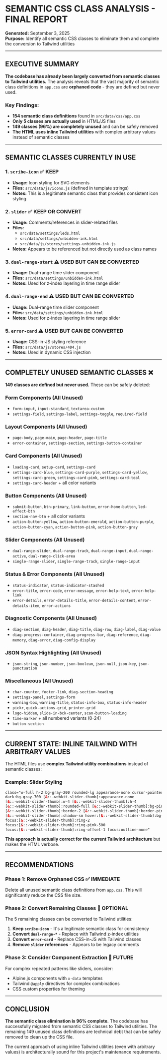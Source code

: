# SEMANTIC CSS CLASS ANALYSIS - FINAL REPORT

**Generated:** September 3, 2025  
**Purpose:** Identify all semantic CSS classes to eliminate them and complete the conversion to Tailwind utilities

---

## EXECUTIVE SUMMARY

**The codebase has already been largely converted from semantic classes to Tailwind utilities.** The analysis reveals that the vast majority of semantic class definitions in `app.css` are **orphaned code** - they are defined but never used.

### Key Findings:

- **154 semantic class definitions** found in `src/data/css/app.css`
- **Only 5 classes are actually used** in HTML/JS files
- **149 classes (96%) are completely unused** and can be safely removed
- **The HTML uses inline Tailwind utilities** with complex arbitrary values instead of semantic classes

---

## SEMANTIC CLASSES CURRENTLY IN USE

### 1. `scribe-icon` ✅ **KEEP**

- **Usage:** Icon styling for SVG elements
- **Files:** `src/data/js/icons.js` (defined in template strings)
- **Notes:** This is a legitimate semantic class that provides consistent icon styling

### 2. `slider` ✅ **KEEP OR CONVERT**

- **Usage:** Comments/references in slider-related files
- **Files:**
  - `src/data/settings/leds.html`
  - `src/data/settings/unbidden-ink.html`
  - `src/data/js/stores/settings-unbidden-ink.js`
- **Notes:** Appears to be referenced but not directly used as class names

### 3. `dual-range-start` ⚠️ **USED BUT CAN BE CONVERTED**

- **Usage:** Dual-range time slider component
- **Files:** `src/data/settings/unbidden-ink.html`
- **Notes:** Used for z-index layering in time range slider

### 4. `dual-range-end` ⚠️ **USED BUT CAN BE CONVERTED**

- **Usage:** Dual-range time slider component
- **Files:** `src/data/settings/unbidden-ink.html`
- **Notes:** Used for z-index layering in time range slider

### 5. `error-card` ⚠️ **USED BUT CAN BE CONVERTED**

- **Usage:** CSS-in-JS styling reference
- **Files:** `src/data/js/stores/404.js`
- **Notes:** Used in dynamic CSS injection

---

## COMPLETELY UNUSED SEMANTIC CLASSES ❌

**149 classes are defined but never used.** These can be safely deleted:

### Form Components (All Unused)

- `form-input`, `input-standard`, `textarea-custom`
- `settings-field`, `settings-label`, `settings-toggle`, `required-field`

### Layout Components (All Unused)

- `page-body`, `page-main`, `page-header`, `page-title`
- `error-container`, `settings-section`, `settings-button-container`

### Card Components (All Unused)

- `loading-card`, `setup-card`, `settings-card`
- `settings-card-blue`, `settings-card-purple`, `settings-card-yellow`, `settings-card-green`, `settings-card-pink`, `settings-card-teal`
- `settings-card-header` + all color variants

### Button Components (All Unused)

- `submit-button`, `btn-primary`, `link-button`, `error-home-button`, `led-effect-btn`
- `section-nav-btn` + all color variants
- `action-button-yellow`, `action-button-emerald`, `action-button-purple`, `action-button-cyan`, `action-button-pink`, `action-button-gray`

### Slider Components (All Unused)

- `dual-range-slider`, `dual-range-track`, `dual-range-input`, `dual-range-active`, `dual-range-click-area`
- `single-range-slider`, `single-range-track`, `single-range-input`

### Status & Error Components (All Unused)

- `status-indicator`, `status-indicator-stashed`
- `error-title`, `error-code`, `error-message`, `error-help-text`, `error-help-link`
- `error-details`, `error-details-title`, `error-details-content`, `error-details-item`, `error-actions`

### Diagnostic Components (All Unused)

- `diag-section`, `diag-header`, `diag-title`, `diag-row`, `diag-label`, `diag-value`
- `diag-progress-container`, `diag-progress-bar`, `diag-reference`, `diag-memory`, `diag-error`, `diag-config-display`

### JSON Syntax Highlighting (All Unused)

- `json-string`, `json-number`, `json-boolean`, `json-null`, `json-key`, `json-punctuation`

### Miscellaneous (All Unused)

- `char-counter`, `footer-link`, `diag-section-heading`
- `settings-panel`, `settings-form`
- `warning-box`, `warning-title`, `status-info-box`, `status-info-header`
- `pickr`, `quick-actions-grid`, `printer-grid`
- `logo-hidden`, `slide-in-bck-center`, `scan-button-loading`
- `time-marker` + all numbered variants (0-24)
- `button-section`

---

## CURRENT STATE: INLINE TAILWIND WITH ARBITRARY VALUES

The HTML files use **complex Tailwind utility combinations** instead of semantic classes:

### Example: Slider Styling

```html
class="w-full h-2 bg-gray-200 rounded-lg appearance-none cursor-pointer
dark:bg-gray-700 [&::-webkit-slider-thumb]:appearance-none
[&::-webkit-slider-thumb]:w-4 [&::-webkit-slider-thumb]:h-4
[&::-webkit-slider-thumb]:rounded-full [&::-webkit-slider-thumb]:bg-pink-500
[&::-webkit-slider-thumb]:border-2 [&::-webkit-slider-thumb]:border-pink-600
[&::-webkit-slider-thumb]:shadow-sm hover:[&::-webkit-slider-thumb]:bg-pink-600
focus:[&::-webkit-slider-thumb]:ring-2
focus:[&::-webkit-slider-thumb]:ring-pink-500
focus:[&::-webkit-slider-thumb]:ring-offset-1 focus:outline-none"
```

**This approach is actually correct for the current Tailwind architecture** but makes the HTML verbose.

---

## RECOMMENDATIONS

### Phase 1: Remove Orphaned CSS ✅ **IMMEDIATE**

Delete all unused semantic class definitions from `app.css`. This will significantly reduce the CSS file size.

### Phase 2: Convert Remaining Classes 🔄 **OPTIONAL**

The 5 remaining classes can be converted to Tailwind utilities:

1. **Keep `scribe-icon`** - It's a legitimate semantic class for consistency
2. **Convert `dual-range-*`** - Replace with Tailwind z-index utilities
3. **Convert `error-card`** - Replace CSS-in-JS with Tailwind classes
4. **Remove `slider` references** - Appears to be legacy comments

### Phase 3: Consider Component Extraction 🎯 **FUTURE**

For complex repeated patterns like sliders, consider:

- Alpine.js components with `x-data` templates
- Tailwind `@apply` directives for complex combinations
- CSS custom properties for theming

---

## CONCLUSION

**The semantic class elimination is 96% complete.** The codebase has successfully migrated from semantic CSS classes to Tailwind utilities. The remaining 149 unused class definitions are technical debt that can be safely removed to clean up the CSS file.

The current approach of using inline Tailwind utilities (even with arbitrary values) is architecturally sound for this project's maintenance requirements.
